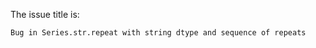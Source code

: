 The issue title is:

```text
Bug in Series.str.repeat with string dtype and sequence of repeats
```
